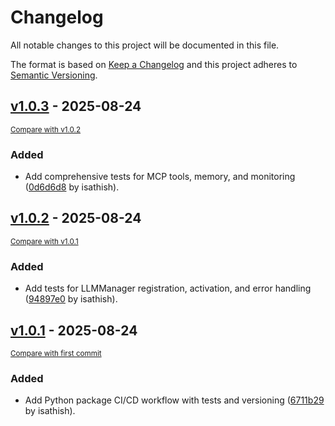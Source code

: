 # Changelog

All notable changes to this project will be documented in this file.

The format is based on [Keep a Changelog](http://keepachangelog.com/en/1.0.0/)
and this project adheres to [Semantic Versioning](http://semver.org/spec/v2.0.0.html).

<!-- insertion marker -->
## [v1.0.3](https://github.com/isathish/AgenticAI/releases/tag/v1.0.3) - 2025-08-24

<small>[Compare with v1.0.2](https://github.com/isathish/AgenticAI/compare/v1.0.2...v1.0.3)</small>

### Added

- Add comprehensive tests for MCP tools, memory, and monitoring ([0d6d6d8](https://github.com/isathish/AgenticAI/commit/0d6d6d8bc37d9af69252b5d415af6afa24040559) by isathish).

## [v1.0.2](https://github.com/isathish/AgenticAI/releases/tag/v1.0.2) - 2025-08-24

<small>[Compare with v1.0.1](https://github.com/isathish/AgenticAI/compare/v1.0.1...v1.0.2)</small>

### Added

- Add tests for LLMManager registration, activation, and error handling ([94897e0](https://github.com/isathish/AgenticAI/commit/94897e0d46d8f62ef0b36133a80614022c41d349) by isathish).

## [v1.0.1](https://github.com/isathish/AgenticAI/releases/tag/v1.0.1) - 2025-08-24

<small>[Compare with first commit](https://github.com/isathish/AgenticAI/compare/1fa86b2572073d291d09f564e315874a033a42b9...v1.0.1)</small>

### Added

- Add Python package CI/CD workflow with tests and versioning ([6711b29](https://github.com/isathish/AgenticAI/commit/6711b2956af70b7c7e813d1f033a744b70f5732b) by isathish).


